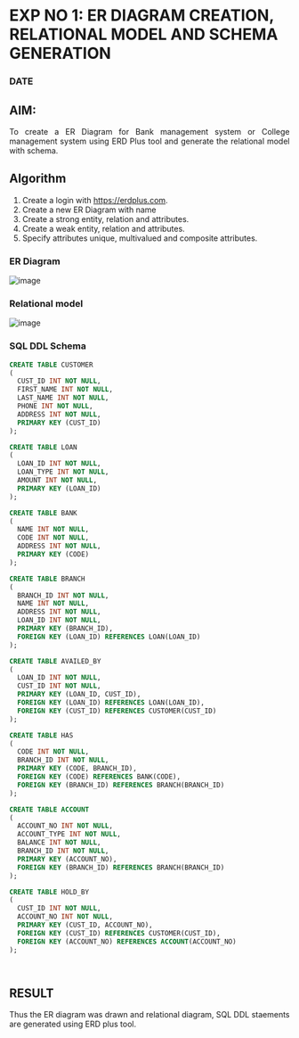 # EXP NO 1: ER DIAGRAM CREATION, RELATIONAL MODEL AND SCHEMA GENERATION  
### DATE
## AIM:
<div align="justify">
   To create a ER Diagram for Bank management system or College management system using ERD Plus tool and generate the relational model with schema. 
</div>

## Algorithm
1. Create a login with https://erdplus.com.
2. Create a new ER Diagram with name
3. Create a strong entity, relation and attributes.
4. Create a weak entity, relation and attributes.
5. Specify attributes unique, multivalued and composite attributes.

### ER Diagram 
![image](https://github.com/Jayabharathi3/DBMS/assets/120367796/049906b9-7fdb-4f75-a02e-368f959a047f)


### Relational model
![image](https://github.com/Jayabharathi3/DBMS/assets/120367796/71842742-d60a-4d36-9e74-ba4846a000d5)


### SQL DDL Schema 
```SQL
CREATE TABLE CUSTOMER
(
  CUST_ID INT NOT NULL,
  FIRST_NAME INT NOT NULL,
  LAST_NAME INT NOT NULL,
  PHONE INT NOT NULL,
  ADDRESS INT NOT NULL,
  PRIMARY KEY (CUST_ID)
);

CREATE TABLE LOAN
(
  LOAN_ID INT NOT NULL,
  LOAN_TYPE INT NOT NULL,
  AMOUNT INT NOT NULL,
  PRIMARY KEY (LOAN_ID)
);

CREATE TABLE BANK
(
  NAME INT NOT NULL,
  CODE INT NOT NULL,
  ADDRESS INT NOT NULL,
  PRIMARY KEY (CODE)
);

CREATE TABLE BRANCH
(
  BRANCH_ID INT NOT NULL,
  NAME INT NOT NULL,
  ADDRESS INT NOT NULL,
  LOAN_ID INT NOT NULL,
  PRIMARY KEY (BRANCH_ID),
  FOREIGN KEY (LOAN_ID) REFERENCES LOAN(LOAN_ID)
);

CREATE TABLE AVAILED_BY
(
  LOAN_ID INT NOT NULL,
  CUST_ID INT NOT NULL,
  PRIMARY KEY (LOAN_ID, CUST_ID),
  FOREIGN KEY (LOAN_ID) REFERENCES LOAN(LOAN_ID),
  FOREIGN KEY (CUST_ID) REFERENCES CUSTOMER(CUST_ID)
);

CREATE TABLE HAS
(
  CODE INT NOT NULL,
  BRANCH_ID INT NOT NULL,
  PRIMARY KEY (CODE, BRANCH_ID),
  FOREIGN KEY (CODE) REFERENCES BANK(CODE),
  FOREIGN KEY (BRANCH_ID) REFERENCES BRANCH(BRANCH_ID)
);

CREATE TABLE ACCOUNT
(
  ACCOUNT_NO INT NOT NULL,
  ACCOUNT_TYPE INT NOT NULL,
  BALANCE INT NOT NULL,
  BRANCH_ID INT NOT NULL,
  PRIMARY KEY (ACCOUNT_NO),
  FOREIGN KEY (BRANCH_ID) REFERENCES BRANCH(BRANCH_ID)
);

CREATE TABLE HOLD_BY
(
  CUST_ID INT NOT NULL,
  ACCOUNT_NO INT NOT NULL,
  PRIMARY KEY (CUST_ID, ACCOUNT_NO),
  FOREIGN KEY (CUST_ID) REFERENCES CUSTOMER(CUST_ID),
  FOREIGN KEY (ACCOUNT_NO) REFERENCES ACCOUNT(ACCOUNT_NO)
);




```
## RESULT 
<div align="justify">
Thus the ER diagram was drawn and relational diagram, SQL DDL staements are generated using ERD plus tool.
</div>

